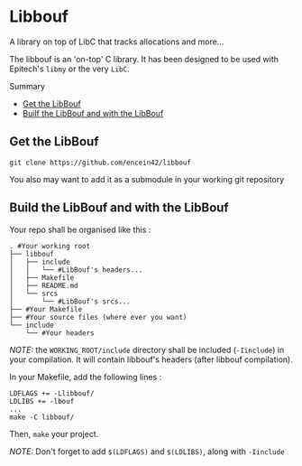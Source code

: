 # Libbouf
A library on top of LibC that tracks allocations and more...

The libbouf is an 'on-top' C library. It has been designed to be used with Epitech's `libmy` or the very `LibC`.

Summary
* [Get the LibBouf](#Get-the-LibBouf)
* [Builf the LibBouf and with the LibBouf](#Get-the-LibBouf-and-with-the-LibBouf)



## Get the LibBouf

	git clone https://github.com/encein42/libbouf

You also may want to add it as a submodule in your working git repository



## Build the LibBouf and with the LibBouf

Your repo shall be organised like this :

	. #Your working root
	├── libbouf
	│   ├── include
	│   │   └── #LibBouf's headers...
	│   ├── Makefile
	│   ├── README.md
	│   └── srcs
	│       └── #LibBouf's srcs...
	├── #Your Makefile
	├── #Your source files (where ever you want)
	└── include
	    └── #Your headers

*NOTE:* the `WORKING_ROOT/include` directory shall be included (`-Iinclude`) in your compilation. It will contain libbouf's headers (after libbouf compilation).

In your Makefile, add the following lines :

	LDFLAGS += -Llibbouf/
	LDLIBS += -lbouf
	...
	make -C libbouf/

Then, `make` your project.

*NOTE:* Don't forget to add `$(LDFLAGS)` and `$(LDLIBS)`, along with `-Iinclude`


